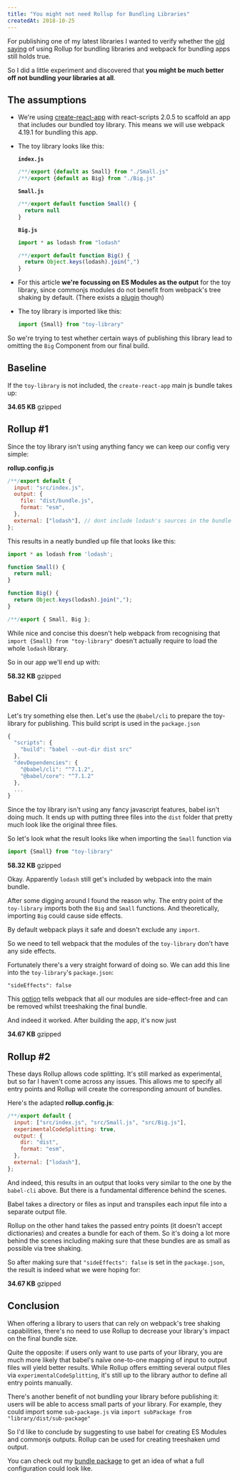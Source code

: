 ```yaml
---
title: "You might not need Rollup for Bundling Libraries"
createdAt: 2018-10-25
---
```


For publishing one of my latest libraries I wanted to verify whether the [old saying](https://twitter.com/dalmaer/status/850837874060570624) of using Rollup for bundling libraries and webpack for bundling apps still holds true.

So I did a little experiment and discovered that **you might be much better off not bundling your libraries at all**.

## The assumptions

- We're using [create-react-app](https://github.com/facebook/create-react-app) with react-scripts 2.0.5 to scaffold an app that includes our bundled toy library. This means we will use webpack 4.19.1 for bundling this app.
- The toy library looks like this:

  **`index.js`**
  ```jsx
  /**/export {default as Small} from "./Small.js"
  /**/export {default as Big} from "./Big.js"
  ```

  **`Small.js`**
  ```jsx
  /**/export default function Small() {
    return null
  }
  ```

  **`Big.js`**
  ```jsx
  import * as lodash from "lodash"

  /**/export default function Big() {
    return Object.keys(lodash).join(",")
  }
  ```
- For this article **we're focussing on ES Modules as the output** for the toy library, since commonjs modules do not benefit from webpack's tree shaking by default. (There exists a [plugin](https://github.com/indutny/webpack-common-shake) though)

- The toy library is imported like this:

  ```jsx
  import {Small} from "toy-library"
  ```

So we're trying to test whether certain ways of publishing this library lead to omitting the `Big` Component from our final build.

## Baseline

If the `toy-library` is not included, the `create-react-app` main js bundle takes up:

**34.65 KB** gzipped

## Rollup #1

Since the toy library isn't using anything fancy we can keep our config very simple:

**rollup.config.js**

```js
/**/export default {
  input: "src/index.js",
  output: {
    file: "dist/bundle.js",
    format: "esm",
  },
  external: ["lodash"], // dont include lodash's sources in the bundle
};
```

This results in a neatly bundled up file that looks like this:

```js
import * as lodash from 'lodash';

function Small() {
  return null;
}

function Big() {
  return Object.keys(lodash).join(",");
}

/**/export { Small, Big };
```

While nice and concise this doesn't help webpack from recognising that `import {Small} from "toy-library"` doesn't actually require to load the whole `lodash` library.

So in our app we'll end up with:

**58.32 KB** gzipped

## Babel Cli

Let's try something else then. Let's use the `@babel/cli` to prepare the toy-library for publishing. This build script is used in the `package.json`

```js
{
  "scripts": {
    "build": "babel --out-dir dist src"
  },
  "devDependencies": {
    "@babel/cli": "^7.1.2",
    "@babel/core": "^7.1.2"
  },
  ...
}
```

Since the toy library isn't using any fancy javascript features, babel isn't doing much. It ends up with putting three files into the `dist` folder that pretty much look like the original three files.

So let's look what the result looks like when importing the `Small` function via

```jsx
import {Small} from "toy-library"
```

**58.32 KB** gzipped

Okay. Apparently `lodash` still get's included by webpack into the main bundle.

After some digging around I found the reason why. The entry point of the `toy-library` imports both the `Big` and `Small` functions. And theoretically, importing `Big` could cause side effects.

By default webpack plays it safe and doesn't exclude any `import`.

So we need to tell webpack that the modules of the `toy-library` don't have any side effects.

Fortunately there's a very straight forward of doing so. We can add this line into the `toy-library`'s `package.json`:

```
"sideEffects": false
```

This [option](https://webpack.js.org/guides/tree-shaking/#mark-the-file-as-side-effect-free) tells webpack that all our modules are side-effect-free and can be removed whilst treeshaking the final bundle.

And indeed it worked. After building the app, it's now just

**34.67 KB** gzipped

## Rollup #2

These days Rollup allows code splitting. It's still marked as experimental, but so far I haven't come across any issues.
This allows me to specify all entry points and Rollup will create the corresponding amount of bundles.

Here's the adapted **rollup.config.js**:

```js
/**/export default {
  input: ["src/index.js", "src/Small.js", "src/Big.js"],
  experimentalCodeSplitting: true,
  output: {
    dir: "dist",
    format: "esm",
  },
  external: ["lodash"],
};
```

And indeed, this results in an output that looks very similar to the one by the `babel-cli` above. But there is a fundamental difference behind the scenes.

 Babel takes a directory or files as input and transpiles each input file into a separate output file.

Rollup on the other hand takes the passed entry points (it doesn't accept dictionaries) and creates a bundle for each of them. So it's doing a lot more behind the scenes including making sure that these bundles are as small as possible via tree shaking.

So after making sure that `"sideEffects": false` is set in the `package.json`, the result is indeed what we were hoping for:

**34.67 KB** gzipped

## Conclusion

When offering a library to users that can rely on webpack's tree shaking capabilities, there's no need to use Rollup to decrease your library's impact on the final bundle size.

Quite the opposite: if users only want to use parts of your library, you are much more likely that babel's naïve one-to-one mapping of input to output files will yield better results. While Rollup offers emitting several output files via `experimentalCodeSplitting`, it's still up to the library author to define all entry points manually.

There's another benefit of not bundling your library before publishing it: users will be able to access small parts of your library. For example, they could import some `sub-package.js` via `import subPackage from "library/dist/sub-package"`

So I'd like to conclude by suggesting to use babel for creating ES Modules and commonjs outputs. Rollup can be used for creating treeshaken umd output.

You can check out my [bundle package](https://github.com/danielberndt/db-scripts/tree/master/packages/bundle) to get an idea of what a full configuration could look like.
